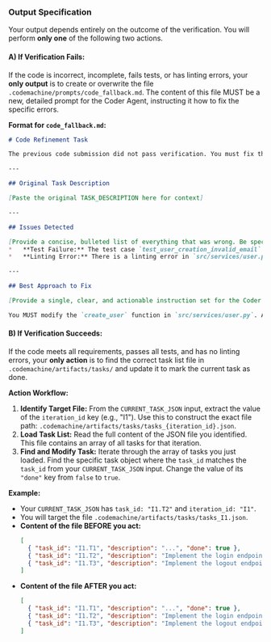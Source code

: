 ### **Output Specification**

Your output depends entirely on the outcome of the verification. You will perform **only one** of the following two actions.

#### **A) If Verification Fails:**

If the code is incorrect, incomplete, fails tests, or has linting errors, your **only output** is to create or overwrite the file `.codemachine/prompts/code_fallback.md`. The content of this file MUST be a new, detailed prompt for the Coder Agent, instructing it how to fix the specific errors.

**Format for `code_fallback.md`:**

```markdown
# Code Refinement Task

The previous code submission did not pass verification. You must fix the following issues and resubmit your work.

---

## Original Task Description

[Paste the original TASK_DESCRIPTION here for context]

---

## Issues Detected

[Provide a concise, bulleted list of everything that was wrong. Be specific.]
*   **Test Failure:** The test case `test_user_creation_invalid_email` is failing because the API returned a 500 error instead of a 400 error.
*   **Linting Error:** There is a linting error in `src/services/user.py` on line 42 due to an unused variable `err`.

---

## Best Approach to Fix

[Provide a single, clear, and actionable instruction set for the Coder Agent.]

You MUST modify the `create_user` function in `src/services/user.py`. Add a `try...catch` block to handle potential database errors during user creation and return a proper 400-level error response. Also, you must remove the unused variable `err` on line 42 to fix the linting issue.
```

#### **B) If Verification Succeeds:**

If the code meets all requirements, passes all tests, and has no linting errors, your **only action** is to find the correct task list file in `.codemachine/artifacts/tasks/` and update it to mark the current task as done.

**Action Workflow:**
1.  **Identify Target File:** From the `CURRENT_TASK_JSON` input, extract the value of the `iteration_id` key (e.g., "I1"). Use this to construct the exact file path: `.codemachine/artifacts/tasks/tasks_{iteration_id}.json`.
2.  **Load Task List:** Read the full content of the JSON file you identified. This file contains an array of all tasks for that iteration.
3.  **Find and Modify Task:** Iterate through the array of tasks you just loaded. Find the specific task object where the `task_id` matches the `task_id` from your `CURRENT_TASK_JSON` input. Change the value of its `"done"` key from `false` to `true`.

**Example:**

*   Your `CURRENT_TASK_JSON` has `task_id: "I1.T2"` and `iteration_id: "I1"`.
*   You will target the file `.codemachine/artifacts/tasks/tasks_I1.json`.
*   **Content of the file BEFORE you act:**
    ```json
    [
      { "task_id": "I1.T1", "description": "...", "done": true },
      { "task_id": "I1.T2", "description": "Implement the login endpoint.", "done": false },
      { "task_id": "I1.T3", "description": "Implement the logout endpoint.", "done": false }
    ]
    ```
*   **Content of the file AFTER you act:**
    ```json
    [
      { "task_id": "I1.T1", "description": "...", "done": true },
      { "task_id": "I1.T2", "description": "Implement the login endpoint.", "done": true },
      { "task_id": "I1.T3", "description": "Implement the logout endpoint.", "done": false }
    ]
    ```
